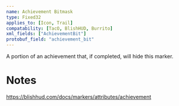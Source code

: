 ```yaml
---
name: Achievement Bitmask
type: Fixed32
applies_to: [Icon, Trail]
compatability: [TacO, BlishHUD, Burrito]
xml_fields: ["AchievementBit"]
protobuf_field: "achievement_bit"
---
```

A portion of an achievement that, if completed, will hide this marker.

Notes
=====

https://blishhud.com/docs/markers/attributes/achievement      